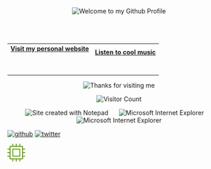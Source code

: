 <!-- "Hero" Header -->
<div align="center">
  <img src="https://github.com/BrunnerLivio/brunnerlivio/blob/master/images/welcome.png?raw=true" style="max-width: 100%;" alt="Welcome to my Github Profile" />
  <br />
  <br />

  <br />
  <br />

</div>

<!-- Social -->
<table width="100%" align="center">
<tr>
<td align="center">
<a href="https://sx4if.netlify.app/">
<strong>Visit my personal website </strong>
<br />
<br />
<br />


<p>



</a>
</p>

</td>


<td align="center">
<a href="https://soundcloud.com/prodghesti/dont-take-your-life-for-granted-sam-sulek-x-idea-22-sped-up-edit-x-reverb?si=a62eedd5606541d8aeaf3cbd4bcbbf35&utm_source=clipboard&utm_medium=text&utm_campaign=social_sharing">
<strong>Listen to cool music</strong>
<br />
<br />


<p>

</a>
</p>

</td>
</tr>
</table>

<div align="center">
<a href="https://github.com/BrunnerLivio/brunnerlivio/issues/62#issuecomment-new"><src=""></a> 
</div>


<!-- Footer -->

<div align="center">

<img height="120" alt="Thanks for visiting me" width="100%" src="https://raw.githubusercontent.com/BrunnerLivio/brunnerlivio/master/images/marquee.svg" />
<br />

![Visitor Count](https://profile-counter.glitch.me/brunnerlivio/count.svg)


<img src="https://raw.githubusercontent.com/BrunnerLivio/brunnerlivio/master/images/notepad.gif" alt="Site created with Notepad" height="30" />
<!-- "margin-right: whatever;" -->
<span>&nbsp;&nbsp;&nbsp;&nbsp;</span>  
<img src="https://raw.githubusercontent.com/BrunnerLivio/brunnerlivio/master/images/ie_logo.gif" alt="Microsoft Internet Explorer" />
<span>&nbsp;&nbsp;&nbsp;&nbsp;</span>  
<img src="https://raw.githubusercontent.com/BrunnerLivio/brunnerlivio/master/images/noframes.gif" alt="Microsoft Internet Explorer" />

</div>







[<img src='https://cdn.jsdelivr.net/npm/simple-icons@3.0.1/icons/github.svg' alt='github' height='40'>](https://github.com/se1cj)  [<img src='https://cdn.jsdelivr.net/npm/simple-icons@3.0.1/icons/twitter.svg' alt='twitter' height='40'>](https://twitter.com/GCVT0)  

<a href='https://docs.github.com/en/developers'><img src='https://raw.githubusercontent.com/acervenky/animated-github-badges/master/assets/devbadge.gif' width='40' height='40'></a> 

